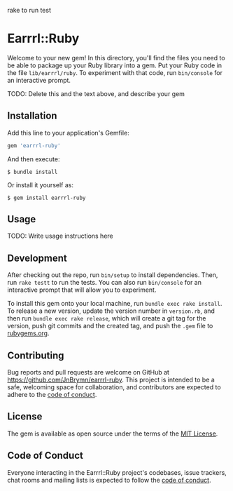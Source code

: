 rake to run test


# Earrrl::Ruby

Welcome to your new gem! In this directory, you'll find the files you need to be able to package up your Ruby library into a gem. Put your Ruby code in the file `lib/earrrl/ruby`. To experiment with that code, run `bin/console` for an interactive prompt.

TODO: Delete this and the text above, and describe your gem

## Installation

Add this line to your application's Gemfile:

```ruby
gem 'earrrl-ruby'
```

And then execute:

    $ bundle install

Or install it yourself as:

    $ gem install earrrl-ruby

## Usage

TODO: Write usage instructions here

## Development

After checking out the repo, run `bin/setup` to install dependencies. Then, run `rake testt` to run the tests. You can also run `bin/console` for an interactive prompt that will allow you to experiment.

To install this gem onto your local machine, run `bundle exec rake install`. To release a new version, update the version number in `version.rb`, and then run `bundle exec rake release`, which will create a git tag for the version, push git commits and the created tag, and push the `.gem` file to [rubygems.org](https://rubygems.org).

## Contributing

Bug reports and pull requests are welcome on GitHub at https://github.com/JnBrymn/earrrl-ruby. This project is intended to be a safe, welcoming space for collaboration, and contributors are expected to adhere to the [code of conduct](https://github.com/JnBrymn/earrrl-ruby/blob/master/CODE_OF_CONDUCT.md).

## License

The gem is available as open source under the terms of the [MIT License](https://opensource.org/licenses/MIT).

## Code of Conduct

Everyone interacting in the Earrrl::Ruby project's codebases, issue trackers, chat rooms and mailing lists is expected to follow the [code of conduct](https://github.com/JnBrymn/earrrl-ruby/blob/master/CODE_OF_CONDUCT.md).
